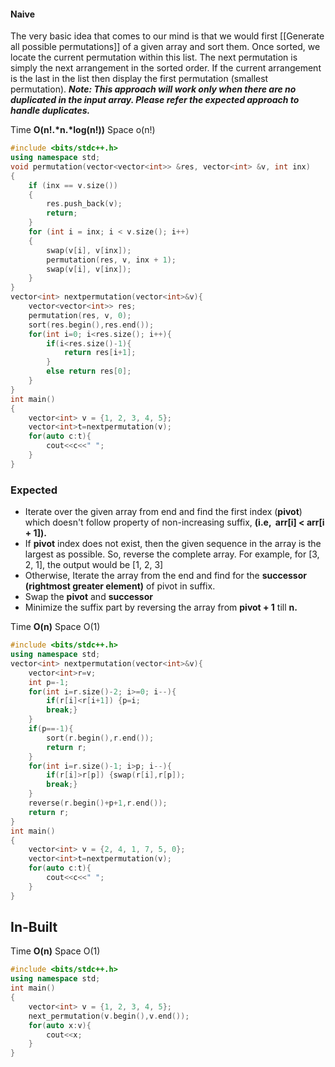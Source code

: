 
#### Naive

The very basic idea that comes to our mind is that we would first [[Generate all possible permutations]] of a given array and sort them. Once sorted, we locate the current permutation within this list. The next permutation is simply the next arrangement in the sorted order. If the current arrangement is the last in the list then display the first permutation (smallest permutation).
***Note: This approach will work only when there are no duplicated in the input array. Please refer the expected approach to handle duplicates.***

Time 
**O(n!.\*n.\*log(n!))**
Space o(n!)

```cpp
#include <bits/stdc++.h>
using namespace std;
void permutation(vector<vector<int>> &res, vector<int> &v, int inx)
{
    if (inx == v.size())
    {
        res.push_back(v);
        return;
    }
    for (int i = inx; i < v.size(); i++)
    {
        swap(v[i], v[inx]);
        permutation(res, v, inx + 1);
        swap(v[i], v[inx]);
    }
}
vector<int> nextpermutation(vector<int>&v){
    vector<vector<int>> res;
    permutation(res, v, 0);
    sort(res.begin(),res.end());
    for(int i=0; i<res.size(); i++){
        if(i<res.size()-1){
            return res[i+1];
        }
        else return res[0];
    }
}
int main()
{
    vector<int> v = {1, 2, 3, 4, 5};
    vector<int>t=nextpermutation(v);
    for(auto c:t){
        cout<<c<<" ";
    }
}
```


### Expected
 - Iterate over the given array from end and find the first index (****pivot****) which doesn't follow property of non-increasing suffix, ****(i.e,  arr\[i] < arr\[i + 1]).****
- If ****pivot**** index does not exist, then the given sequence in the array is the largest as possible. So, reverse the complete array. For example, for \[3, 2, 1], the output would be \[1, 2, 3]
- Otherwise, Iterate the array from the end and find for the ****successor (rightmost greater element)**** of pivot in suffix.
- Swap the ****pivot**** and ****successor****
- Minimize the suffix part by reversing the array from ****pivot + 1**** till ****n.****

Time
**O(n)**
Space O(1)

```cpp
#include <bits/stdc++.h>
using namespace std;
vector<int> nextpermutation(vector<int>&v){
    vector<int>r=v;
    int p=-1;
    for(int i=r.size()-2; i>=0; i--){
        if(r[i]<r[i+1]) {p=i;
        break;}
    }
    if(p==-1){
        sort(r.begin(),r.end());
        return r;
    }
    for(int i=r.size()-1; i>p; i--){
        if(r[i]>r[p]) {swap(r[i],r[p]);
        break;}
    }
    reverse(r.begin()+p+1,r.end());
    return r;
}
int main()
{
    vector<int> v = {2, 4, 1, 7, 5, 0};
    vector<int>t=nextpermutation(v);
    for(auto c:t){
        cout<<c<<" ";
    }
}
```

## In-Built

Time
**O(n)**
Space O(1)


```cpp
#include <bits/stdc++.h>
using namespace std;
int main()
{
    vector<int> v = {1, 2, 3, 4, 5};
    next_permutation(v.begin(),v.end());
    for(auto x:v){
        cout<<x;
    }
}
```